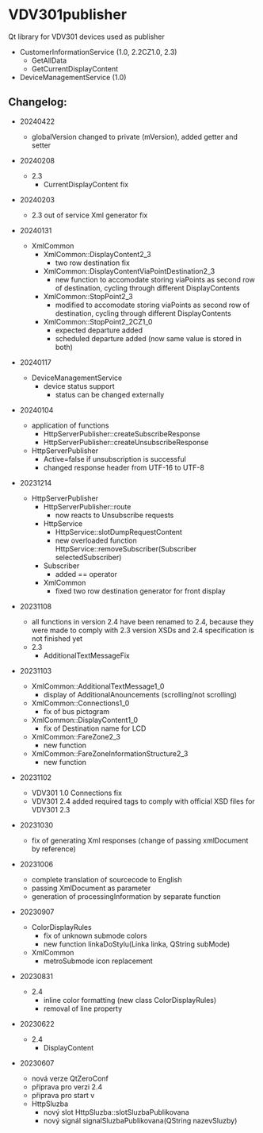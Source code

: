 # VDV301publisher
Qt library for VDV301 devices used as publisher

- CustomerInformationService (1.0, 2.2CZ1.0, 2.3)
    - GetAllData
    - GetCurrentDisplayContent
- DeviceManagementService (1.0)


## Changelog:
- 20240422
    - globalVersion changed to private (mVersion), added getter and setter
- 20240208
    - 2.3
        - CurrentDisplayContent fix
- 20240203
    - 2.3 out of service Xml generator fix
- 20240131
    - XmlCommon 
        - XmlCommon::DisplayContent2_3
            - two row destination fix
        - XmlCommon::DisplayContentViaPointDestination2_3
            - new function to accomodate storing viaPoints as second row of destination, cycling through different DisplayContents 
        - XmlCommon::StopPoint2_3
            - modified to accomodate storing viaPoints as second row of destination, cycling through different DisplayContents 
        - XmlCommon::StopPoint2_2CZ1_0
            - expected departure added
            - scheduled departure added (now same value is stored in both)
        
- 20240117
    - DeviceManagementService
        - device status support
            - status can be changed externally
- 20240104
    - application of functions
        - HttpServerPublisher::createSubscribeResponse
        - HttpServerPublisher::createUnsubscribeResponse
    - HttpServerPublisher
        - Active=false if unsubscription is successful 
        - changed response header from UTF-16 to UTF-8


- 20231214
    - HttpServerPublisher
        - HttpServerPublisher::route
            - now reacts to Unsubscribe requests
        - HttpService
            - HttpService::slotDumpRequestContent
            - new overloaded function HttpService::removeSubscriber(Subscriber selectedSubscriber)
        - Subscriber
            - added == operator
        - XmlCommon
            - fixed two row destination generator for front display 
    

- 20231108
    - all functions in version 2.4 have been renamed to 2.4, because they were made to comply with 2.3 version XSDs and 2.4 specification is not finished yet
    - 2.3
        - AdditionalTextMessageFix

- 20231103
    - XmlCommon::AdditionalTextMessage1_0
        - display of AdditionalAnouncements (scrolling/not scrolling)
    - XmlCommon::Connections1_0
        - fix of bus pictogram
    - XmlCommon::DisplayContent1_0
        - fix of Destination name for LCD
    - XmlCommon::FareZone2_3
        - new function
    - XmlCommon::FareZoneInformationStructure2_3
        - new function
- 20231102
    - VDV301 1.0 Connections fix
    - VDV301 2.4 added required tags to comply with official XSD files for VDV301 2.3
- 20231030
    - fix of generating Xml responses (change of passing xmlDocument by reference)
    
- 20231006
    - complete translation of sourcecode to English
    - passing XmlDocument as parameter
    - generation of processingInformation by separate function

- 20230907
    - ColorDisplayRules
        - fix of unknown submode colors
        - new function linkaDoStylu(Linka linka, QString subMode)
    - XmlCommon 
        - metroSubmode icon replacement

- 20230831
    - 2.4
        - inline color formatting (new class ColorDisplayRules)
        - removal of line property

- 20230622
    - 2.4
        - DisplayContent
- 20230607
    - nová verze QtZeroConf
    - příprava pro verzi 2.4
    - příprava pro start v 
    - HttpSluzba
        - nový slot HttpSluzba::slotSluzbaPublikovana
        - nový signál signalSluzbaPublikovana(QString nazevSluzby)


